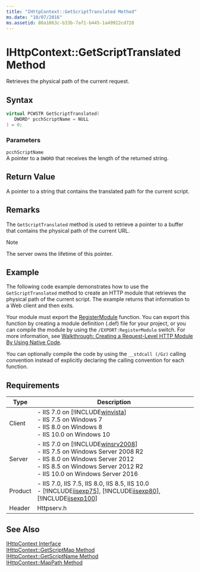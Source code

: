 ```yaml
---
title: "IHttpContext::GetScriptTranslated Method"
ms.date: "10/07/2016"
ms.assetid: 80a1063c-b33b-7af1-b445-1a49922cd728
---
```

# IHttpContext::GetScriptTranslated Method
Retrieves the physical path of the current request.  
  
## Syntax  
  
```cpp  
virtual PCWSTR GetScriptTranslated(  
   DWORD* pcchScriptName = NULL  
) = 0;  
```  
  
### Parameters  
 `pcchScriptName`  
 A pointer to a `DWORD` that receives the length of the returned string.  
  
## Return Value  
 A pointer to a string that contains the translated path for the current script.  
  
## Remarks  
 The `GetScriptTranslated` method is used to retrieve a pointer to a buffer that contains the physical path of the current URL.  
  
> [!NOTE]
>  The server owns the lifetime of this pointer.  
  
## Example  
 The following code example demonstrates how to use the `GetScriptTranslated` method to create an HTTP module that retrieves the physical path of the current script. The example returns that information to a Web client and then exits.  
  
<!-- TODO: review snippet reference  [!CODE [IHttpContextGetScriptTranslated#1](IHttpContextGetScriptTranslated#1)]  -->  
  
 Your module must export the [RegisterModule](../../web-development-reference/native-code-api-reference/pfn-registermodule-function.md) function. You can export this function by creating a module definition (.def) file for your project, or you can compile the module by using the `/EXPORT:RegisterModule` switch. For more information, see [Walkthrough: Creating a Request-Level HTTP Module By Using Native Code](../../web-development-reference/native-code-development-overview/walkthrough-creating-a-request-level-http-module-by-using-native-code.md).  
  
 You can optionally compile the code by using the `__stdcall (/Gz)` calling convention instead of explicitly declaring the calling convention for each function.  
  
## Requirements  
  
|Type|Description|  
|----------|-----------------|  
|Client|-   IIS 7.0 on [!INCLUDE[winvista](../../wmi-provider/includes/winvista-md.md)]<br />-   IIS 7.5 on Windows 7<br />-   IIS 8.0 on Windows 8<br />-   IIS 10.0 on Windows 10|  
|Server|-   IIS 7.0 on [!INCLUDE[winsrv2008](../../wmi-provider/includes/winsrv2008-md.md)]<br />-   IIS 7.5 on Windows Server 2008 R2<br />-   IIS 8.0 on Windows Server 2012<br />-   IIS 8.5 on Windows Server 2012 R2<br />-   IIS 10.0 on Windows Server 2016|  
|Product|-   IIS 7.0, IIS 7.5, IIS 8.0, IIS 8.5, IIS 10.0<br />-   [!INCLUDE[iisexp75](../../web-development-reference/native-code-api-reference/includes/iisexp75-md.md)], [!INCLUDE[iisexp80](../../web-development-reference/native-code-api-reference/includes/iisexp80-md.md)], [!INCLUDE[iisexp100](../../web-development-reference/native-code-api-reference/includes/iisexp100-md.md)]|  
|Header|Httpserv.h|  
  
## See Also  
 [IHttpContext Interface](../../web-development-reference/native-code-api-reference/ihttpcontext-interface.md)   
 [IHttpContext::GetScriptMap Method](../../web-development-reference/native-code-api-reference/ihttpcontext-getscriptmap-method.md)   
 [IHttpContext::GetScriptName Method](../../web-development-reference/native-code-api-reference/ihttpcontext-getscriptname-method.md)   
 [IHttpContext::MapPath Method](../../web-development-reference/native-code-api-reference/ihttpcontext-mappath-method.md)
